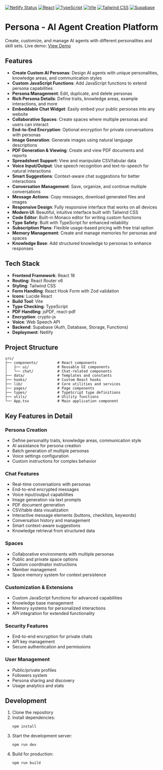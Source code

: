 [![Netlify Status](https://api.netlify.com/api/v1/badges/eb184d28-66a4-4c87-a7a8-67dcaf6e9cbb/deploy-status)](https://app.netlify.com/sites/persona-app/deploys)
[![React](https://img.shields.io/badge/React-18-blue?logo=react)](https://reactjs.org/)
[![TypeScript](https://img.shields.io/badge/TypeScript-5.3-blue?logo=typescript)](https://www.typescriptlang.org/)
[![Vite](https://img.shields.io/badge/Vite-5.0-purple?logo=vite)](https://vitejs.dev/)
[![Tailwind CSS](https://img.shields.io/badge/Tailwind%20CSS-3.4-38B2AC?logo=tailwind-css)](https://tailwindcss.com/)
[![Supabase](https://img.shields.io/badge/Supabase-2.x-3FCF8E?logo=supabase)](https://supabase.com/)

# Persona - AI Agent Creation Platform

Create, customize, and manage AI agents with different personalities and skill sets. Live demo: [View Demo](https://personify.mobi)

## Features

- **Create Custom AI Personas**: Design AI agents with unique personalities, knowledge areas, and communication styles
- **Custom JavaScript Functions**: Add JavaScript functions to extend persona capabilities 
- **Persona Management**: Edit, duplicate, and delete personas
- **Rich Persona Details**: Define traits, knowledge areas, example interactions, and more
- **Embeddable Chat Widget**: Easily embed your public personas into any website
- **Collaborative Spaces**: Create spaces where multiple personas and users can interact
- **End-to-End Encryption**: Optional encryption for private conversations with personas
- **Image Generation**: Generate images using natural language descriptions
- **PDF Generation & Viewing**: Create and view PDF documents and reports
- **Spreadsheet Support**: View and manipulate CSV/tabular data
- **Voice Input/Output**: Use speech recognition and text-to-speech for natural interactions
- **Smart Suggestions**: Context-aware chat suggestions for better interactions
- **Conversation Management**: Save, organize, and continue multiple conversations
- **Message Actions**: Copy messages, download generated files and images
- **Responsive Design**: Fully responsive interface that works on all devices
- **Modern UI**: Beautiful, intuitive interface built with Tailwind CSS
- **Code Editor**: Built-in Monaco editor for writing custom functions
- **Type Safety**: Built with TypeScript for enhanced reliability
- **Subscription Plans**: Flexible usage-based pricing with free trial option
- **Memory Management**: Create and manage memories for personas and spaces
- **Knowledge Base**: Add structured knowledge to personas to enhance responses

## Tech Stack

- **Frontend Framework**: React 18
- **Routing**: React Router v6
- **Styling**: Tailwind CSS
- **Form Handling**: React Hook Form with Zod validation
- **Icons**: Lucide React
- **Build Tool**: Vite
- **Type Checking**: TypeScript
- **PDF Handling**: jsPDF, react-pdf
- **Encryption**: crypto-js
- **Voice**: Web Speech API
- **Backend**: Supabase (Auth, Database, Storage, Functions)
- **Deployment**: Netlify

## Project Structure

```
src/
├── components/         # React components
│   ├── ui/             # Reusable UI components
│   └── chat/           # Chat-related components
├── data/               # Templates and constants
├── hooks/              # Custom React hooks
├── lib/                # Core utilities and services
├── pages/              # Page components
├── types/              # TypeScript type definitions
├── utils/              # Utility functions
└── App.tsx             # Main application component
```

## Key Features in Detail

### Persona Creation
- Define personality traits, knowledge areas, communication style
- AI assistance for persona creation
- Batch generation of multiple personas
- Voice settings configuration
- Custom instructions for complex behavior

### Chat Features
- Real-time conversations with personas
- End-to-end encrypted messages
- Voice input/output capabilities
- Image generation via text prompts
- PDF document generation
- CSV/table data visualization
- Interactive message elements (buttons, checklists, keywords)
- Conversation history and management
- Smart context-aware suggestions
- Knowledge retrieval from structured data

### Spaces
- Collaborative environments with multiple personas
- Public and private space options
- Custom coordinator instructions
- Member management
- Space memory system for context persistence

### Customization & Extensions
- Custom JavaScript functions for advanced capabilities
- Knowledge base management
- Memory systems for personalized interactions
- API integration for extended functionality

### Security Features
- End-to-end encryption for private chats
- API key management
- Secure authentication and permissions

### User Management
- Public/private profiles
- Followers system
- Persona sharing and discovery
- Usage analytics and stats

## Development

1. Clone the repository
2. Install dependencies:
   ```bash
   npm install
   ```
3. Start the development server:
   ```bash
   npm run dev
   ```
4. Build for production:
   ```bash
   npm run build
   ```